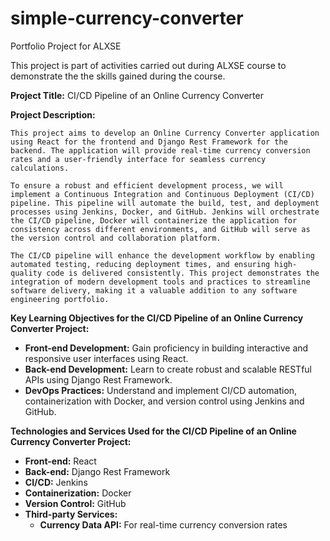 # simple-currency-converter

Portfolio Project for ALXSE

This project is part of activities carried out during ALXSE course to demonstrate the
the skills gained during the course.

**Project Title:** CI/CD Pipeline of an Online Currency Converter

**Project Description:**

```
This project aims to develop an Online Currency Converter application using React for the frontend and Django Rest Framework for the backend. The application will provide real-time currency conversion rates and a user-friendly interface for seamless currency calculations.
```

```
To ensure a robust and efficient development process, we will implement a Continuous Integration and Continuous Deployment (CI/CD) pipeline. This pipeline will automate the build, test, and deployment processes using Jenkins, Docker, and GitHub. Jenkins will orchestrate the CI/CD pipeline, Docker will containerize the application for consistency across different environments, and GitHub will serve as the version control and collaboration platform.
```

```
The CI/CD pipeline will enhance the development workflow by enabling automated testing, reducing deployment times, and ensuring high-quality code is delivered consistently. This project demonstrates the integration of modern development tools and practices to streamline software delivery, making it a valuable addition to any software engineering portfolio.
```

**Key Learning Objectives for the CI/CD Pipeline of an Online Currency Converter Project:**

- **Front-end Development:** Gain proficiency in building interactive and responsive user interfaces using React.
- **Back-end Development:** Learn to create robust and scalable RESTful APIs using Django Rest Framework.
- **DevOps Practices:** Understand and implement CI/CD automation, containerization with Docker, and version control using Jenkins and GitHub.

**Technologies and Services Used for the CI/CD Pipeline of an Online Currency Converter Project:**

- **Front-end:** React
- **Back-end:** Django Rest Framework
- **CI/CD:** Jenkins
- **Containerization:** Docker
- **Version Control:** GitHub
- **Third-party Services:**
  - **Currency Data API:** For real-time currency conversion rates
